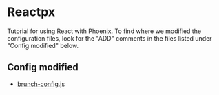 # Reactpx

Tutorial for using React with Phoenix.  To find where we modified the configuration files, look for the "ADD" comments in the files listed under "Config modified" below.

## Config modified
- [brunch-config.js](/brunch-config.js)
